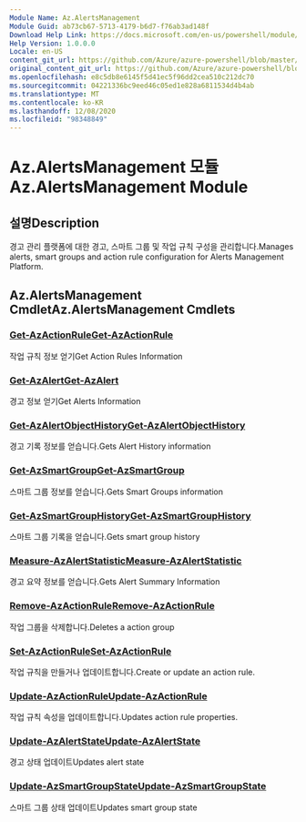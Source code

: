 ```yaml
---
Module Name: Az.AlertsManagement
Module Guid: ab73cb67-5713-4179-b6d7-f76ab3ad148f
Download Help Link: https://docs.microsoft.com/en-us/powershell/module/az.alertsmanagement
Help Version: 1.0.0.0
Locale: en-US
content_git_url: https://github.com/Azure/azure-powershell/blob/master/src/AlertsManagement/AlertsManagement/help/Az.AlertsManagement.md
original_content_git_url: https://github.com/Azure/azure-powershell/blob/master/src/AlertsManagement/AlertsManagement/help/Az.AlertsManagement.md
ms.openlocfilehash: e8c5db8e6145f5d41ec5f96dd2cea510c212dc70
ms.sourcegitcommit: 04221336bc9eed46c05ed1e828a6811534d4b4ab
ms.translationtype: MT
ms.contentlocale: ko-KR
ms.lasthandoff: 12/08/2020
ms.locfileid: "98348849"
---
```

# <span data-ttu-id="dd78e-101">Az.AlertsManagement 모듈</span><span class="sxs-lookup"><span data-stu-id="dd78e-101">Az.AlertsManagement Module</span></span>
## <span data-ttu-id="dd78e-102">설명</span><span class="sxs-lookup"><span data-stu-id="dd78e-102">Description</span></span>
<span data-ttu-id="dd78e-103">경고 관리 플랫폼에 대한 경고, 스마트 그룹 및 작업 규칙 구성을 관리합니다.</span><span class="sxs-lookup"><span data-stu-id="dd78e-103">Manages alerts, smart groups and action rule configuration for Alerts Management Platform.</span></span>

## <span data-ttu-id="dd78e-104">Az.AlertsManagement Cmdlet</span><span class="sxs-lookup"><span data-stu-id="dd78e-104">Az.AlertsManagement Cmdlets</span></span>
### [<span data-ttu-id="dd78e-105">Get-AzActionRule</span><span class="sxs-lookup"><span data-stu-id="dd78e-105">Get-AzActionRule</span></span>](Get-AzActionRule.md)
<span data-ttu-id="dd78e-106">작업 규칙 정보 얻기</span><span class="sxs-lookup"><span data-stu-id="dd78e-106">Get Action Rules Information</span></span>

### [<span data-ttu-id="dd78e-107">Get-AzAlert</span><span class="sxs-lookup"><span data-stu-id="dd78e-107">Get-AzAlert</span></span>](Get-AzAlert.md)
<span data-ttu-id="dd78e-108">경고 정보 얻기</span><span class="sxs-lookup"><span data-stu-id="dd78e-108">Get Alerts Information</span></span>

### [<span data-ttu-id="dd78e-109">Get-AzAlertObjectHistory</span><span class="sxs-lookup"><span data-stu-id="dd78e-109">Get-AzAlertObjectHistory</span></span>](Get-AzAlertObjectHistory.md)
<span data-ttu-id="dd78e-110">경고 기록 정보를 얻습니다.</span><span class="sxs-lookup"><span data-stu-id="dd78e-110">Gets Alert History information</span></span>

### [<span data-ttu-id="dd78e-111">Get-AzSmartGroup</span><span class="sxs-lookup"><span data-stu-id="dd78e-111">Get-AzSmartGroup</span></span>](Get-AzSmartGroup.md)
<span data-ttu-id="dd78e-112">스마트 그룹 정보를 얻습니다.</span><span class="sxs-lookup"><span data-stu-id="dd78e-112">Gets Smart Groups information</span></span>

### [<span data-ttu-id="dd78e-113">Get-AzSmartGroupHistory</span><span class="sxs-lookup"><span data-stu-id="dd78e-113">Get-AzSmartGroupHistory</span></span>](Get-AzSmartGroupHistory.md)
<span data-ttu-id="dd78e-114">스마트 그룹 기록을 얻습니다.</span><span class="sxs-lookup"><span data-stu-id="dd78e-114">Gets smart group history</span></span>

### [<span data-ttu-id="dd78e-115">Measure-AzAlertStatistic</span><span class="sxs-lookup"><span data-stu-id="dd78e-115">Measure-AzAlertStatistic</span></span>](Measure-AzAlertStatistic.md)
<span data-ttu-id="dd78e-116">경고 요약 정보를 얻습니다.</span><span class="sxs-lookup"><span data-stu-id="dd78e-116">Gets Alert Summary Information</span></span>

### [<span data-ttu-id="dd78e-117">Remove-AzActionRule</span><span class="sxs-lookup"><span data-stu-id="dd78e-117">Remove-AzActionRule</span></span>](Remove-AzActionRule.md)
<span data-ttu-id="dd78e-118">작업 그룹을 삭제합니다.</span><span class="sxs-lookup"><span data-stu-id="dd78e-118">Deletes a action group</span></span>

### [<span data-ttu-id="dd78e-119">Set-AzActionRule</span><span class="sxs-lookup"><span data-stu-id="dd78e-119">Set-AzActionRule</span></span>](Set-AzActionRule.md)
<span data-ttu-id="dd78e-120">작업 규칙을 만들거나 업데이트합니다.</span><span class="sxs-lookup"><span data-stu-id="dd78e-120">Create or update an action rule.</span></span>

### [<span data-ttu-id="dd78e-121">Update-AzActionRule</span><span class="sxs-lookup"><span data-stu-id="dd78e-121">Update-AzActionRule</span></span>](Update-AzActionRule.md)
<span data-ttu-id="dd78e-122">작업 규칙 속성을 업데이트합니다.</span><span class="sxs-lookup"><span data-stu-id="dd78e-122">Updates action rule properties.</span></span>

### [<span data-ttu-id="dd78e-123">Update-AzAlertState</span><span class="sxs-lookup"><span data-stu-id="dd78e-123">Update-AzAlertState</span></span>](Update-AzAlertState.md)
<span data-ttu-id="dd78e-124">경고 상태 업데이트</span><span class="sxs-lookup"><span data-stu-id="dd78e-124">Updates alert state</span></span>

### [<span data-ttu-id="dd78e-125">Update-AzSmartGroupState</span><span class="sxs-lookup"><span data-stu-id="dd78e-125">Update-AzSmartGroupState</span></span>](Update-AzSmartGroupState.md)
<span data-ttu-id="dd78e-126">스마트 그룹 상태 업데이트</span><span class="sxs-lookup"><span data-stu-id="dd78e-126">Updates smart group state</span></span>

